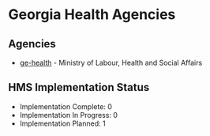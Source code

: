 # Georgia Health Agencies

## Agencies

- [ge-health](ge-health/index.md) - Ministry of Labour, Health and Social Affairs

## HMS Implementation Status

- Implementation Complete: 0
- Implementation In Progress: 0
- Implementation Planned: 1
